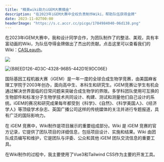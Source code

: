 ```yaml
---
title: "精美wiki助力iGEM大赛摘金"
description: "在2023年iGEM大赛中全权负责制作Wiki，帮助队伍获得金牌"
date: 2023-11-02T00:00
headerImage: "https://s.c.accr.cc/picgo/1704984040-06d138.png"
---
```


在2023年iGEM大赛中，我和设计同学合作，为团队制作了的整洁、美观，具有丰富动画的Wiki，为队伍夺得金牌做出了杰出的贡献。点击这里可以查看我们的Wiki：[CASLeauth](https://2023.igem.wiki/tongji-software)。

![](https://s.c.accr.cc/picgo/1704984040-06d138.png)

![{B8EED126-4D3C-4328-96B5-442D1E9DC06E}](https://s.c.accr.cc/picgo/1704984275-fcbbb8.png)

国际基因工程机器大赛（iGEM）是一年一度的全球合成生物学竞赛，由美国麻省理工学院于2003年创办，面向高中生、本科生和研究生。iGEM竞赛让学生有机会通过解决世界面临的日常问题来突破合成生物学的界限。多学科团队使用可互换的生物部件和标准分子生物学技术共同设计、构建、测试和测量他们自己设计的系统。iGEM的赛况和研究成果每年都受到《科学》、《自然》、《科学美国人》、《经济学人》等顶级学术杂志、英国广播公司这样的传统媒体的关注并进行专题报道，具有广泛的国际影响力。

在 iGEM 竞赛中，Wiki制作是项目展示的重要组成部分。Wiki 是 iGEM 竞赛的官方记录，它提供了团队项目的详细信息，包括项目设计、实施和结果。Wiki 由团队成员编写和维护，它是团队与评委、公众和其他 iGEM 团队交流信息的重要工具。

在Wiki制作的过程中，我主要使用了Vue3和Tailwind CSS作为主要的开发工具。
